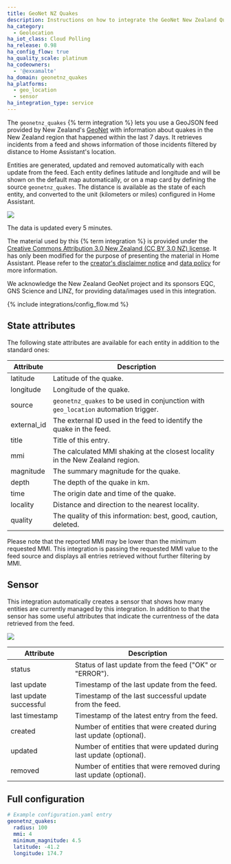 ```yaml
---
title: GeoNet NZ Quakes
description: Instructions on how to integrate the GeoNet New Zealand Quakes feed into Home Assistant.
ha_category:
  - Geolocation
ha_iot_class: Cloud Polling
ha_release: 0.98
ha_config_flow: true
ha_quality_scale: platinum
ha_codeowners:
  - '@exxamalte'
ha_domain: geonetnz_quakes
ha_platforms:
  - geo_location
  - sensor
ha_integration_type: service
---
```


The `geonetnz_quakes` {% term integration %} lets you use a GeoJSON feed provided by 
New Zealand's [GeoNet](https://www.geonet.org.nz/) with information 
about quakes in the New Zealand region that happened within the last 7 days. 
It retrieves incidents from a feed and 
shows information of those incidents filtered by distance to Home Assistant's 
location.

Entities are generated, updated and removed automatically with each update 
from the feed. Each entity defines latitude and longitude and will be shown 
on the default map automatically, or on a map card by defining the source 
`geonetnz_quakes`. The distance is available as the state of each entity, and 
converted to the unit (kilometers or miles) configured in Home Assistant.

<p class='img'>
  <img src='/images/screenshots/geonetnz-quakes-feed-map.png' />
</p>

The data is updated every 5 minutes.

<div class='note'>

The material used by this {% term integration %} is provided under the [Creative Commons Attribution 3.0 New Zealand (CC BY 3.0 NZ) license](https://creativecommons.org/licenses/by/3.0/nz/).
It has only been modified for the purpose of presenting the material in Home Assistant.
Please refer to the [creator's disclaimer notice](https://www.geonet.org.nz/disclaimer) and [data policy](https://www.geonet.org.nz/policy) for more information.

We acknowledge the New Zealand GeoNet project and its sponsors EQC, GNS Science and LINZ, for providing data/images used in this integration.

</div>

{% include integrations/config_flow.md %}

## State attributes

The following state attributes are available for each entity in addition to 
the standard ones:

| Attribute   | Description                                                                         |
| ----------- | ----------------------------------------------------------------------------------- |
| latitude    | Latitude of the quake.                                                              |
| longitude   | Longitude of the quake.                                                             |
| source      | `geonetnz_quakes` to be used in conjunction with `geo_location` automation trigger. |
| external_id | The external ID used in the feed to identify the quake in the feed.                 |
| title       | Title of this entry.                                                                |
| mmi         | The calculated MMI shaking at the closest locality in the New Zealand region.       |
| magnitude   | The summary magnitude for the quake.                                                |
| depth       | The depth of the quake in km.                                                       |
| time        | The origin date and time of the quake.                                              |
| locality    | Distance and direction to the nearest locality.                                     |
| quality     | The quality of this information: best, good, caution, deleted.                      |

Please note that the reported MMI may be lower than the minimum requested MMI. 
This integration is passing the requested MMI value to the feed source and 
displays all entries retrieved without further filtering by MMI.

## Sensor

This integration automatically creates a sensor that shows how many entities
are currently managed by this integration. In addition to that the sensor has
some useful attributes that indicate the currentness of the data retrieved
from the feed.

<p class='img'>
  <img src='/images/screenshots/geonetnz-quakes-sensor.png' />
</p>

| Attribute              | Description                                                         |
| ---------------------- | ------------------------------------------------------------------- |
| status                 | Status of last update from the feed ("OK" or "ERROR").              |
| last update            | Timestamp of the last update from the feed.                         |
| last update successful | Timestamp of the last successful update from the feed.              |
| last timestamp         | Timestamp of the latest entry from the feed.                        |
| created                | Number of entities that were created during last update (optional). |
| updated                | Number of entities that were updated during last update (optional). |
| removed                | Number of entities that were removed during last update (optional). |

## Full configuration

```yaml
# Example configuration.yaml entry
geonetnz_quakes:
  radius: 100
  mmi: 4
  minimum_magnitude: 4.5
  latitude: -41.2
  longitude: 174.7
```
